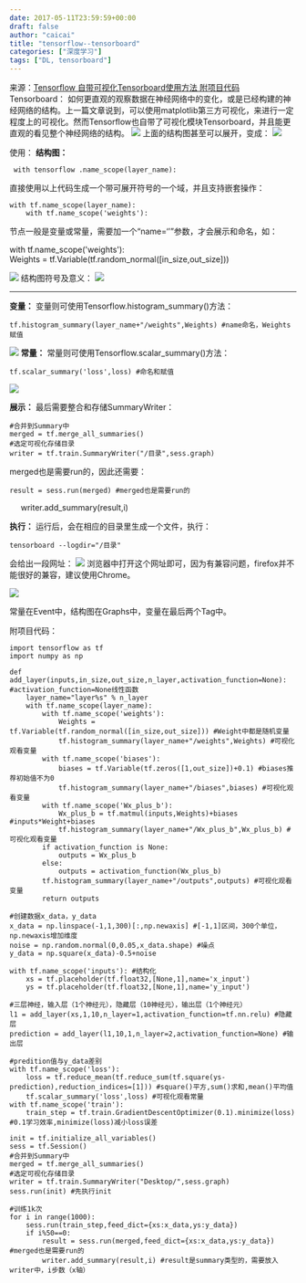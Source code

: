 ```yaml
---
date: 2017-05-11T23:59:59+00:00
draft: false
author: "caicai"
title: "tensorflow--tensorboard"
categories: ["深度学习"]
tags: ["DL, tensorboard"] 
---
```




来源：[Tensorflow 自带可视化Tensorboard使用方法 附项目代码](http://blog.csdn.net/jerry81333/article/details/53004903)
Tensorboard：
如何更直观的观察数据在神经网络中的变化，或是已经构建的神经网络的结构。上一篇文章说到，可以使用matplotlib第三方可视化，来进行一定程度上的可视化。然而Tensorflow也自带了可视化模块Tensorboard，并且能更直观的看见整个神经网络的结构。
![](http://upload-images.jianshu.io/upload_images/1070582-2e4c64e474929abb?imageMogr2/auto-orient/strip%7CimageView2/2/w/1240)
上面的结构图甚至可以展开，变成：
![](http://upload-images.jianshu.io/upload_images/1070582-3c0ff9b872625bcb?imageMogr2/auto-orient/strip%7CimageView2/2/w/1240)

使用：
**结构图：**

     with tensorflow .name_scope(layer_name):
直接使用以上代码生成一个带可展开符号的一个域，并且支持嵌套操作：

    with tf.name_scope(layer_name):  
        with tf.name_scope('weights'): 
节点一般是变量或常量，需要加一个“name=‘’”参数，才会展示和命名，如：

  with tf.name_scope('weights'):  
      Weights = tf.Variable(tf.random_normal([in_size,out_size])) 


![](http://upload-images.jianshu.io/upload_images/1070582-99ca84e75e677afb.png?imageMogr2/auto-orient/strip%7CimageView2/2/w/1240)
结构图符号及意义：
![](http://upload-images.jianshu.io/upload_images/1070582-2822b92bbab742d5?imageMogr2/auto-orient/strip%7CimageView2/2/w/1240)

****
**变量：**
变量则可使用Tensorflow.histogram_summary()方法：

    tf.histogram_summary(layer_name+"/weights",Weights) #name命名，Weights赋值 

![](http://upload-images.jianshu.io/upload_images/1070582-bc758ad2b640bcc8?imageMogr2/auto-orient/strip%7CimageView2/2/w/1240)
**常量：**
常量则可使用Tensorflow.scalar_summary()方法：

    tf.scalar_summary('loss',loss) #命名和赋值  

![](http://upload-images.jianshu.io/upload_images/1070582-81ab0aaf6737534e?imageMogr2/auto-orient/strip%7CimageView2/2/w/1240)

**展示：**
最后需要整合和存储SummaryWriter：

    #合并到Summary中  
    merged = tf.merge_all_summaries()  
    #选定可视化存储目录  
    writer = tf.train.SummaryWriter("/目录",sess.graph)  

merged也是需要run的，因此还需要：

    result = sess.run(merged) #merged也是需要run的  
        writer.add_summary(result,i)  

**执行：**
运行后，会在相应的目录里生成一个文件，执行：

    tensorboard --logdir="/目录"  

会给出一段网址：
![](http://upload-images.jianshu.io/upload_images/1070582-1705f1e4c97413e3?imageMogr2/auto-orient/strip%7CimageView2/2/w/1240)
浏览器中打开这个网址即可，因为有兼容问题，firefox并不能很好的兼容，建议使用Chrome。

![](http://upload-images.jianshu.io/upload_images/1070582-9d96ce9238708f7c.png?imageMogr2/auto-orient/strip%7CimageView2/2/w/1240)

常量在Event中，结构图在Graphs中，变量在最后两个Tag中。

附项目代码：
```
import tensorflow as tf  
import numpy as np  
  
def add_layer(inputs,in_size,out_size,n_layer,activation_function=None): #activation_function=None线性函数  
    layer_name="layer%s" % n_layer  
    with tf.name_scope(layer_name):  
        with tf.name_scope('weights'):  
            Weights = tf.Variable(tf.random_normal([in_size,out_size])) #Weight中都是随机变量  
            tf.histogram_summary(layer_name+"/weights",Weights) #可视化观看变量  
        with tf.name_scope('biases'):  
            biases = tf.Variable(tf.zeros([1,out_size])+0.1) #biases推荐初始值不为0  
            tf.histogram_summary(layer_name+"/biases",biases) #可视化观看变量  
        with tf.name_scope('Wx_plus_b'):  
            Wx_plus_b = tf.matmul(inputs,Weights)+biases #inputs*Weight+biases  
            tf.histogram_summary(layer_name+"/Wx_plus_b",Wx_plus_b) #可视化观看变量  
        if activation_function is None:  
            outputs = Wx_plus_b  
        else:  
            outputs = activation_function(Wx_plus_b)  
        tf.histogram_summary(layer_name+"/outputs",outputs) #可视化观看变量  
        return outputs  
  
#创建数据x_data，y_data  
x_data = np.linspace(-1,1,300)[:,np.newaxis] #[-1,1]区间，300个单位，np.newaxis增加维度  
noise = np.random.normal(0,0.05,x_data.shape) #噪点  
y_data = np.square(x_data)-0.5+noise  
  
with tf.name_scope('inputs'): #结构化  
    xs = tf.placeholder(tf.float32,[None,1],name='x_input')  
    ys = tf.placeholder(tf.float32,[None,1],name='y_input')  
  
#三层神经，输入层（1个神经元），隐藏层（10神经元），输出层（1个神经元）  
l1 = add_layer(xs,1,10,n_layer=1,activation_function=tf.nn.relu) #隐藏层  
prediction = add_layer(l1,10,1,n_layer=2,activation_function=None) #输出层  
  
#predition值与y_data差别  
with tf.name_scope('loss'):  
    loss = tf.reduce_mean(tf.reduce_sum(tf.square(ys-prediction),reduction_indices=[1])) #square()平方,sum()求和,mean()平均值  
    tf.scalar_summary('loss',loss) #可视化观看常量  
with tf.name_scope('train'):  
    train_step = tf.train.GradientDescentOptimizer(0.1).minimize(loss) #0.1学习效率,minimize(loss)减小loss误差  
  
init = tf.initialize_all_variables()  
sess = tf.Session()  
#合并到Summary中  
merged = tf.merge_all_summaries()  
#选定可视化存储目录  
writer = tf.train.SummaryWriter("Desktop/",sess.graph)  
sess.run(init) #先执行init  
  
#训练1k次  
for i in range(1000):  
    sess.run(train_step,feed_dict={xs:x_data,ys:y_data})  
    if i%50==0:  
        result = sess.run(merged,feed_dict={xs:x_data,ys:y_data}) #merged也是需要run的  
        writer.add_summary(result,i) #result是summary类型的，需要放入writer中，i步数（x轴）
```
